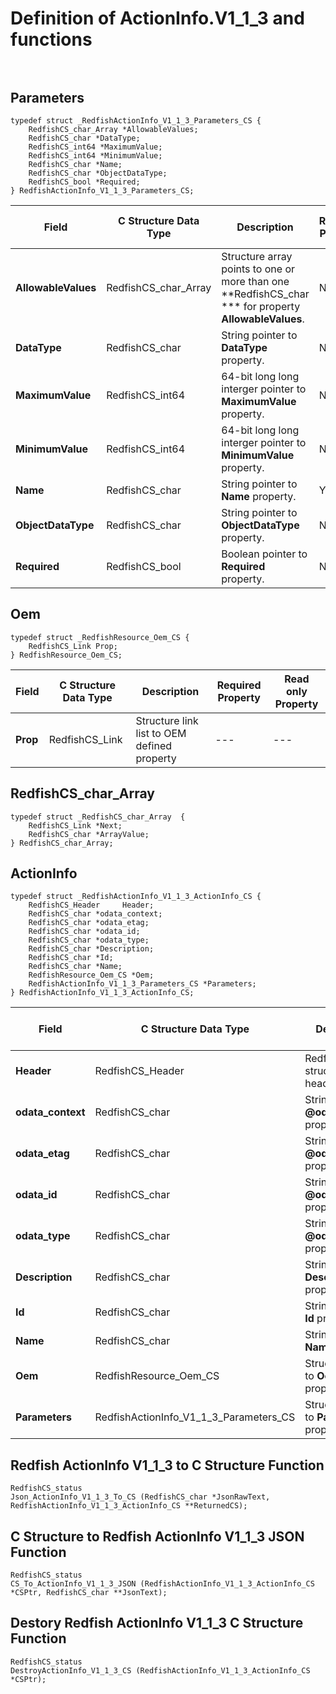 # Definition of ActionInfo.V1_1_3 and functions<br><br>

## Parameters
    typedef struct _RedfishActionInfo_V1_1_3_Parameters_CS {
        RedfishCS_char_Array *AllowableValues;
        RedfishCS_char *DataType;
        RedfishCS_int64 *MaximumValue;
        RedfishCS_int64 *MinimumValue;
        RedfishCS_char *Name;
        RedfishCS_char *ObjectDataType;
        RedfishCS_bool *Required;
    } RedfishActionInfo_V1_1_3_Parameters_CS;

|Field |C Structure Data Type|Description |Required Property|Read only Property
| ---  | --- | --- | --- | ---
|**AllowableValues**|RedfishCS_char_Array| Structure array points to one or more than one **RedfishCS_char *** for property **AllowableValues**.| No| Yes
|**DataType**|RedfishCS_char| String pointer to **DataType** property.| No| Yes
|**MaximumValue**|RedfishCS_int64| 64-bit long long interger pointer to **MaximumValue** property.| No| Yes
|**MinimumValue**|RedfishCS_int64| 64-bit long long interger pointer to **MinimumValue** property.| No| Yes
|**Name**|RedfishCS_char| String pointer to **Name** property.| Yes| Yes
|**ObjectDataType**|RedfishCS_char| String pointer to **ObjectDataType** property.| No| Yes
|**Required**|RedfishCS_bool| Boolean pointer to **Required** property.| No| Yes


## Oem
    typedef struct _RedfishResource_Oem_CS {
        RedfishCS_Link Prop;
    } RedfishResource_Oem_CS;

|Field |C Structure Data Type|Description |Required Property|Read only Property
| ---  | --- | --- | --- | ---
|**Prop**|RedfishCS_Link| Structure link list to OEM defined property| ---| ---


## RedfishCS_char_Array
    typedef struct _RedfishCS_char_Array  {
        RedfishCS_Link *Next;
        RedfishCS_char *ArrayValue;
    } RedfishCS_char_Array;



## ActionInfo
    typedef struct _RedfishActionInfo_V1_1_3_ActionInfo_CS {
        RedfishCS_Header     Header;
        RedfishCS_char *odata_context;
        RedfishCS_char *odata_etag;
        RedfishCS_char *odata_id;
        RedfishCS_char *odata_type;
        RedfishCS_char *Description;
        RedfishCS_char *Id;
        RedfishCS_char *Name;
        RedfishResource_Oem_CS *Oem;
        RedfishActionInfo_V1_1_3_Parameters_CS *Parameters;
    } RedfishActionInfo_V1_1_3_ActionInfo_CS;

|Field |C Structure Data Type|Description |Required Property|Read only Property
| ---  | --- | --- | --- | ---
|**Header**|RedfishCS_Header|Redfish C structure header|---|---
|**odata_context**|RedfishCS_char| String pointer to **@odata.context** property.| No| No
|**odata_etag**|RedfishCS_char| String pointer to **@odata.etag** property.| No| No
|**odata_id**|RedfishCS_char| String pointer to **@odata.id** property.| Yes| No
|**odata_type**|RedfishCS_char| String pointer to **@odata.type** property.| Yes| No
|**Description**|RedfishCS_char| String pointer to **Description** property.| No| Yes
|**Id**|RedfishCS_char| String pointer to **Id** property.| Yes| Yes
|**Name**|RedfishCS_char| String pointer to **Name** property.| Yes| Yes
|**Oem**|RedfishResource_Oem_CS| Structure points to **Oem** property.| No| No
|**Parameters**|RedfishActionInfo_V1_1_3_Parameters_CS| Structure points to **Parameters** property.| No| No
## Redfish ActionInfo V1_1_3 to C Structure Function
    RedfishCS_status
    Json_ActionInfo_V1_1_3_To_CS (RedfishCS_char *JsonRawText, RedfishActionInfo_V1_1_3_ActionInfo_CS **ReturnedCS);

## C Structure to Redfish ActionInfo V1_1_3 JSON Function
    RedfishCS_status
    CS_To_ActionInfo_V1_1_3_JSON (RedfishActionInfo_V1_1_3_ActionInfo_CS *CSPtr, RedfishCS_char **JsonText);

## Destory Redfish ActionInfo V1_1_3 C Structure Function
    RedfishCS_status
    DestroyActionInfo_V1_1_3_CS (RedfishActionInfo_V1_1_3_ActionInfo_CS *CSPtr);

